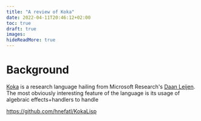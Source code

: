 ```yaml
---
title: "A review of Koka"
date: 2022-04-11T20:46:12+02:00
toc: true
draft: true
images:
hideReadMore: true
---
```


# Background
[Koka](https://github.com/koka-lang/koka) is a research language hailing from Microsoft Research's [Daan Leijen](https://www.microsoft.com/en-us/research/people/daan). The most obviously interesting feature of the language is its usage of algebraic effects+handlers to handle 



https://github.com/hnefatl/KokaLisp